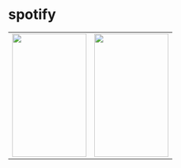 # spotify 


 <table>
 <tr>
  <td><img src = "https://drive.google.com/file/d/1PSt4qksQeqCZHIuN7FPFLkQZedQDjPZy/view?usp=sharing" width="150" height="250"></td>
  <td><img src = "https://drive.google.com/file/d/1HuIZZGlx9lndtOhh3Xg8s-4L1TMze_xE/view?usp=sharing" width="150" height="250"></td>  
</tr> 
